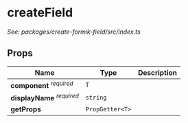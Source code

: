 # createField

*See: packages/create-formik-field/src/index.ts*

## Props

| Name | Type | Description |
|------|------|-------------|
| <strong>component</strong> <sup><em>required</em></sup> | `T` |  |
| <strong>displayName</strong> <sup><em>required</em></sup> | `string` |  |
| <strong>getProps</strong> | `PropGetter<T>` |  |
